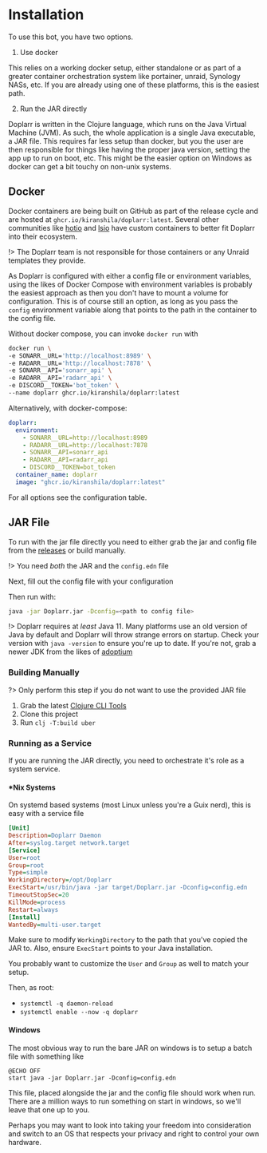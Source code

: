 # Installation

To use this bot, you have two options.

1. Use docker

This relies on a working docker setup, either standalone or as
part of a greater container orchestration system like portainer, unraid,
Synology NASs, etc. If you are already using one of these platforms, this is
the easiest path.

2. Run the JAR directly

Doplarr is written in the Clojure language, which runs on the Java Virtual
Machine (JVM). As such, the whole application is a single Java executable, a JAR
file. This requires far less setup than docker, but you the user are then
responsible for things like having the proper java version, setting the app up
to run on boot, etc. This might be the easier option on Windows as docker can
get a bit touchy on non-unix systems.

## Docker

Docker containers are being built on GitHub as part of the release cycle and are
hosted at `ghcr.io/kiranshila/doplarr:latest`. Several other communities like
[hotio](https://hotio.dev/) and [lsio](https://www.linuxserver.io/) have
custom containers to better fit Doplarr into their ecosystem.

!> The Doplarr team is not responsible for those containers or any Unraid templates they
provide.

As Doplarr is configured with either a config file or environment variables,
using the likes of Docker Compose with environment variables is probably the
easiest approach as then you don't have to mount a volume for configuration.
This is of course still an option, as long as you pass the `config` environment
variable along that points to the path in the container to the config file.

Without docker compose, you can invoke `docker run` with

```bash
docker run \
-e SONARR__URL='http://localhost:8989' \
-e RADARR__URL='http://localhost:7878' \
-e SONARR__API='sonarr_api' \
-e RADARR__API='radarr_api' \
-e DISCORD__TOKEN='bot_token' \
--name doplarr ghcr.io/kiranshila/doplarr:latest
```

Alternatively, with docker-compose:

```yaml
doplarr:
  environment:
    - SONARR__URL=http://localhost:8989
    - RADARR__URL=http://localhost:7878
    - SONARR__API=sonarr_api
    - RADARR__API=radarr_api
    - DISCORD__TOKEN=bot_token
  container_name: doplarr
  image: "ghcr.io/kiranshila/doplarr:latest"
```

For all options see the configuration table.

## JAR File

To run with the jar file directly you need to either grab the jar and config
file from the [releases](https://github.com/kiranshila/Doplarr/releases/) or
build manually.

!> You need _both_ the JAR and the `config.edn` file

Next, fill out the config file with your configuration

Then run with:

```bash
java -jar Doplarr.jar -Dconfig=<path to config file>
```

!> Doplarr requires at _least_ Java 11. Many platforms use an old version of
Java by default and Doplarr will throw strange errors on startup. Check your
version with `java -version` to ensure you're up to date. If you're not, grab a
newer JDK from the likes of [adoptium](https://adoptium.net/)

### Building Manually

?> Only perform this step if you do not want to use the provided JAR file

1. Grab the latest [Clojure CLI
   Tools](https://clojure.org/guides/getting_started)
2. Clone this project
3. Run `clj -T:build uber`

### Running as a Service

If you are running the JAR directly, you need to orchestrate it's role as a
system service.

#### \*Nix Systems

On systemd based systems (most Linux unless you're a Guix nerd), this is easy
with a service file

```ini
[Unit]
Description=Doplarr Daemon
After=syslog.target network.target
[Service]
User=root
Group=root
Type=simple
WorkingDirectory=/opt/Doplarr
ExecStart=/usr/bin/java -jar target/Doplarr.jar -Dconfig=config.edn
TimeoutStopSec=20
KillMode=process
Restart=always
[Install]
WantedBy=multi-user.target
```

Make sure to modify `WorkingDirectory` to the path that you've copied the JAR
to. Also, ensure `ExecStart` points to your Java installation.

You probably want to customize the `User` and `Group` as well to match your
setup.

Then, as root:

- `systemctl -q daemon-reload`
- `systemctl enable --now -q doplarr`

#### Windows

The most obvious way to run the bare JAR on windows is to setup a batch file
with something like

```batch
@ECHO OFF
start java -jar Doplarr.jar -Dconfig=config.edn
```

This file, placed alongside the jar and the config file should work when run.
There are a million ways to run something on start in windows, so we'll leave
that one up to you.

Perhaps you may want to look into taking your freedom into consideration and
switch to an OS that respects your privacy and right to control your own hardware.

